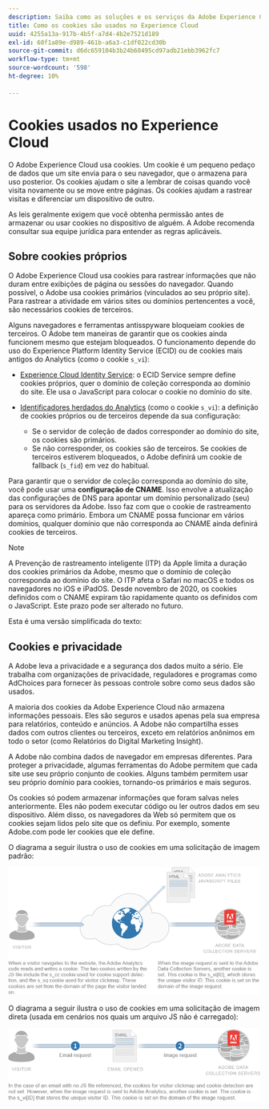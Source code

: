```yaml
---
description: Saiba como as soluções e os serviços da Adobe Experience Cloud usam cookies.
title: Como os cookies são usados no Experience Cloud
uuid: 4255a13a-917b-4b5f-a7d4-4b2e7521d189
exl-id: 60f1a89e-d989-461b-a6a3-c1df022cd30b
source-git-commit: d6dc659104b3b24b60495cd97adb21ebb3962fc7
workflow-type: tm+mt
source-wordcount: '598'
ht-degree: 10%

---
```


# Cookies usados no Experience Cloud

O Adobe Experience Cloud usa cookies. Um cookie é um pequeno pedaço de dados que um site envia para o seu navegador, que o armazena para uso posterior. Os cookies ajudam o site a lembrar de coisas quando você visita novamente ou se move entre páginas. Os cookies ajudam a rastrear visitas e diferenciar um dispositivo de outro.

As leis geralmente exigem que você obtenha permissão antes de armazenar ou usar cookies no dispositivo de alguém. A Adobe recomenda consultar sua equipe jurídica para entender as regras aplicáveis.

## Sobre cookies próprios

O Adobe Experience Cloud usa cookies para rastrear informações que não duram entre exibições de página ou sessões do navegador. Quando possível, o Adobe usa cookies primários (vinculados ao seu próprio site). Para rastrear a atividade em vários sites ou domínios pertencentes a você, são necessários cookies de terceiros.

Alguns navegadores e ferramentas antisspyware bloqueiam cookies de terceiros. O Adobe tem maneiras de garantir que os cookies ainda funcionem mesmo que estejam bloqueados. O funcionamento depende do uso do Experience Platform Identity Service (ECID) ou de cookies mais antigos do Analytics (como o cookie `s_vi`):

* [Experience Cloud Identity Service](https://experienceleague.adobe.com/pt-br/docs/id-service/using/intro/overview): o ECID Service sempre define cookies próprios, quer o domínio de coleção corresponda ao domínio do site. Ele usa o JavaScript para colocar o cookie no domínio do site.

* [Identificadores herdados do Analytics](analytics.md) (como o cookie `s_vi`): a definição de cookies próprios ou de terceiros depende da sua configuração:

   * Se o servidor de coleção de dados corresponder ao domínio do site, os cookies são primários.
   * Se não corresponder, os cookies são de terceiros. Se cookies de terceiros estiverem bloqueados, o Adobe definirá um cookie de fallback (`s_fid`) em vez do habitual.

Para garantir que o servidor de coleção corresponda ao domínio do site, você pode usar uma **configuração de CNAME**. Isso envolve a atualização das configurações de DNS para apontar um domínio personalizado (seu) para os servidores da Adobe. Isso faz com que o cookie de rastreamento apareça como primário. Embora um CNAME possa funcionar em vários domínios, qualquer domínio que não corresponda ao CNAME ainda definirá cookies de terceiros.

>[!NOTE]
>
>A Prevenção de rastreamento inteligente (ITP) da Apple limita a duração dos cookies primários da Adobe, mesmo que o domínio de coleção corresponda ao domínio do site. O ITP afeta o Safari no macOS e todos os navegadores no iOS e iPadOS. Desde novembro de 2020, os cookies definidos com o CNAME expiram tão rapidamente quanto os definidos com o JavaScript. Este prazo pode ser alterado no futuro.

Esta é uma versão simplificada do texto:

## Cookies e privacidade

A Adobe leva a privacidade e a segurança dos dados muito a sério. Ele trabalha com organizações de privacidade, reguladores e programas como AdChoices para fornecer às pessoas controle sobre como seus dados são usados.

A maioria dos cookies da Adobe Experience Cloud não armazena informações pessoais. Eles são seguros e usados apenas pela sua empresa para relatórios, conteúdo e anúncios. A Adobe não compartilha esses dados com outros clientes ou terceiros, exceto em relatórios anônimos em todo o setor (como Relatórios do Digital Marketing Insight).

A Adobe não combina dados de navegador em empresas diferentes. Para proteger a privacidade, algumas ferramentas do Adobe permitem que cada site use seu próprio conjunto de cookies. Alguns também permitem usar seu próprio domínio para cookies, tornando-os primários e mais seguros.

Os cookies só podem armazenar informações que foram salvas neles anteriormente. Eles não podem executar código ou ler outros dados em seu dispositivo. Além disso, os navegadores da Web só permitem que os cookies sejam lidos pelo site que os definiu. Por exemplo, somente Adobe.com pode ler cookies que ele define.

O diagrama a seguir ilustra o uso de cookies em uma solicitação de imagem padrão:

![Uso de cookies para uma solicitação de imagem padrão](assets/CookiesProcessGraphic-01.png)

O diagrama a seguir ilustra o uso de cookies em uma solicitação de imagem direta (usada em cenários nos quais um arquivo JS não é carregado):

![Uso de cookies para uma solicitação de imagem direta](assets/CookiesProcessGraphic2.png)
